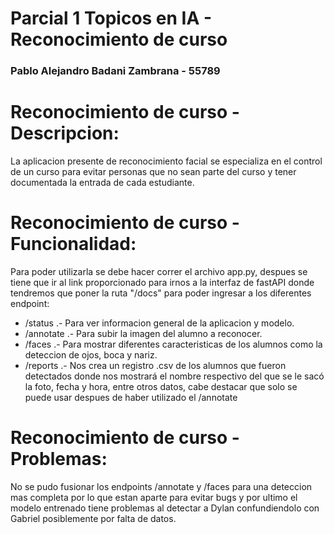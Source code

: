 # Parcial 1 Topicos en IA - Reconocimiento de curso
### Pablo Alejandro Badani Zambrana - 55789

# Reconocimiento de curso - Descripcion: 
La aplicacion presente de reconocimiento facial se especializa en el control de un curso para evitar personas que no sean parte del curso y tener documentada la entrada de cada estudiante.

# Reconocimiento de curso - Funcionalidad:
Para poder utilizarla se debe hacer correr el archivo app.py, despues se tiene que ir al link proporcionado para irnos a la interfaz de fastAPI donde tendremos que poner la ruta "/docs" para poder ingresar a los diferentes endpoint:
- /status .- Para ver informacion general de la aplicacion y modelo.
- /annotate .- Para subir la imagen del alumno a reconocer.
- /faces .- Para mostrar diferentes caracteristicas de los alumnos como la deteccion de ojos, boca y nariz.
- /reports .- Nos crea un registro .csv de los alumnos que fueron detectados donde nos mostrará el nombre respectivo del que se le sacó la foto, fecha y hora, entre otros datos, cabe destacar que solo se puede usar despues de haber utilizado el /annotate 

# Reconocimiento de curso - Problemas:
No se pudo fusionar los endpoints /annotate y /faces para una deteccion mas completa por lo que estan aparte para evitar bugs y por ultimo el modelo entrenado tiene problemas al detectar a Dylan confundiendolo con Gabriel posiblemente por falta de datos.